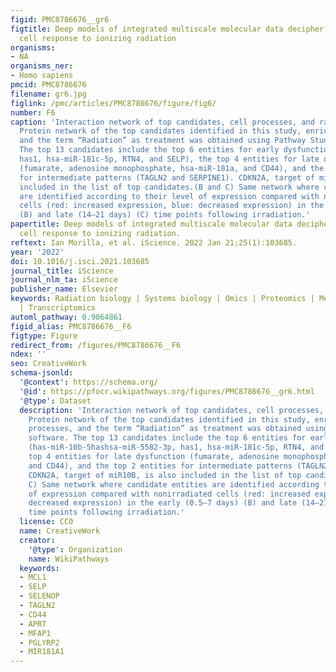 ```yaml
---
figid: PMC8786676__gr6
figtitle: Deep models of integrated multiscale molecular data decipher the endothelial
  cell response to ionizing radiation
organisms:
- NA
organisms_ner:
- Homo sapiens
pmcid: PMC8786676
filename: gr6.jpg
figlink: /pmc/articles/PMC8786676/figure/fig6/
number: F6
caption: 'Interaction network of top candidates, cell processes, and radiation(A)
  Protein network of the top candidates identified in this study, enriched cell processes,
  and the term “Radiation” as treatment was obtained using Pathway Studio software.
  The top 13 candidates include the top 6 entities for early dysfunction (has-miR-10b-5hashsa-miR-5582-3p,
  has1, hsa-miR-181c-5p, RTN4, and SELP), the top 4 entities for late dysfunction
  (fumarate, adenosine monophosphate, hsa-miR-181a, and CD44), and the top 2 entities
  for intermediate patterns (TAGLN2 and SERPINE1). CDKN2A, target of miR10B, is also
  included in the list of top candidates.(B and C) Same network where candidate entities
  are identified according to their level of expression compared with nonirradiated
  cells (red: increased expression, blue: decreased expression) in the early (0.5–7 days)
  (B) and late (14–21 days) (C) time points following irradiation.'
papertitle: Deep models of integrated multiscale molecular data decipher the endothelial
  cell response to ionizing radiation.
reftext: Ian Morilla, et al. iScience. 2022 Jan 21;25(1):103685.
year: '2022'
doi: 10.1016/j.isci.2021.103685
journal_title: iScience
journal_nlm_ta: iScience
publisher_name: Elsevier
keywords: Radiation biology | Systems biology | Omics | Proteomics | Metabolomics
  | Transcriptomics
automl_pathway: 0.9064861
figid_alias: PMC8786676__F6
figtype: Figure
redirect_from: /figures/PMC8786676__F6
ndex: ''
seo: CreativeWork
schema-jsonld:
  '@context': https://schema.org/
  '@id': https://pfocr.wikipathways.org/figures/PMC8786676__gr6.html
  '@type': Dataset
  description: 'Interaction network of top candidates, cell processes, and radiation(A)
    Protein network of the top candidates identified in this study, enriched cell
    processes, and the term “Radiation” as treatment was obtained using Pathway Studio
    software. The top 13 candidates include the top 6 entities for early dysfunction
    (has-miR-10b-5hashsa-miR-5582-3p, has1, hsa-miR-181c-5p, RTN4, and SELP), the
    top 4 entities for late dysfunction (fumarate, adenosine monophosphate, hsa-miR-181a,
    and CD44), and the top 2 entities for intermediate patterns (TAGLN2 and SERPINE1).
    CDKN2A, target of miR10B, is also included in the list of top candidates.(B and
    C) Same network where candidate entities are identified according to their level
    of expression compared with nonirradiated cells (red: increased expression, blue:
    decreased expression) in the early (0.5–7 days) (B) and late (14–21 days) (C)
    time points following irradiation.'
  license: CC0
  name: CreativeWork
  creator:
    '@type': Organization
    name: WikiPathways
  keywords:
  - MCL1
  - SELP
  - SELENOP
  - TAGLN2
  - CD44
  - APRT
  - MFAP1
  - PGLYRP2
  - MIR181A1
---
```

